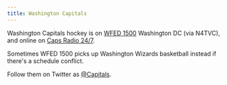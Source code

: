 ```yaml
---
title: Washington Capitals
---
```

Washington Capitals hockey is on [WFED 1500] Washington DC (via N4TVC),
and online on [Caps Radio 24/7].

Sometimes WFED 1500 picks up Washington Wizards basketball
instead if there's a schedule conflict.

Follow them on Twitter as [@Capitals].

[Caps Radio 24/7]:https://www.nhl.com/capitals/multimedia/caps-radio-247
[WFED 1500]:http://n4tvc.zapto.org:8073/?f=1500.00amz10
[@Capitals]:https://twitter.com/Capitals
